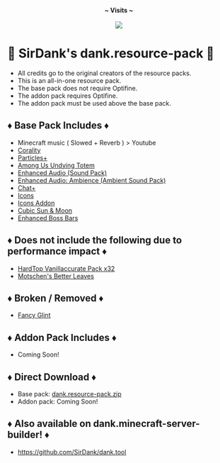<p align="center">
  <b>~ Visits ~</b><br><br>
  <img src="https://profile-counter.glitch.me/dank.resourcepack/count.svg">
</p>

# 🚨 SirDank's dank.resource-pack 🚨

- All credits go to the original creators of the resource packs.
- This is an all-in-one resource pack.
- The base pack does not require Optifine.
- The addon pack requires Optifine.
- The addon pack must be used above the base pack.

## ♦️ Base Pack Includes ♦️

- Minecraft music ( Slowed + Reverb ) > Youtube
- [Corality](https://modrinth.com/resourcepack/corality)
- [Particles+](https://modrinth.com/resourcepack/particles+)
- [Among Us Undying Totem](https://www.planetminecraft.com/texture-pack/3d-sus-undying-totem/)
- [Enhanced Audio (Sound Pack)](https://www.curseforge.com/minecraft/texture-packs/enhanced-audio)
- [Enhanced Audio: Ambience (Ambient Sound Pack)](https://www.curseforge.com/minecraft/texture-packs/enhanced-audio-ambience)
- [Chat+](https://modrinth.com/resourcepack/chat+)
- [Icons](https://modrinth.com/resourcepack/icons)
- [Icons Addon](https://www.curseforge.com/minecraft/texture-packs/advertisement-removal-icons-addon-resourcepack)
- [Cubic Sun & Moon](https://modrinth.com/resourcepack/cubic-sun-moon)
- [Enhanced Boss Bars](https://modrinth.com/resourcepack/enhanced-boss-bars)

## ♦️ Does not include the following due to performance impact ♦️

- [HardTop Vanillaccurate Pack x32](https://vanillaccurate.space/)
- [Motschen's Better Leaves](https://modrinth.com/resourcepack/better-leaves)

## ♦️ Broken / Removed ♦️

- [Fancy Glint](https://modrinth.com/resourcepack/fancy-glint)

## ♦️ Addon Pack Includes ♦️

- Coming Soon!

## ♦️ Direct Download ♦️

- Base pack: [dank.resource-pack.zip](https://github.com/SirDank/dank.resource-pack/raw/main/dank.resource-pack.zip)
- Addon pack: Coming Soon!

## ♦️ Also available on dank.minecraft-server-builder! ♦️
- https://github.com/SirDank/dank.tool
